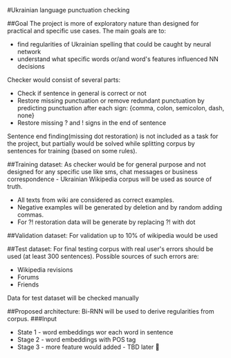 #Ukrainian language punctuation checking

##Goal
The project is more of exploratory nature than designed for practical and specific use cases.
The main goals are to:
+ find regularities of Ukrainian spelling that could be caught by neural network
+ understand what specific words or/and word's features influenced NN decisions
    
Checker would consist of several parts:
+ Check if sentence in general is correct or not
+ Restore missing punctuation or remove redundant punctuation by predicting punctuation after each sign:
    {comma, colon, semicolon, dash, none}
+ Restore missing ? and ! signs in the end of sentence

Sentence end finding(missing dot restoration) is not included as a task for the project, but partially would be solved while splitting corpus by sentences for training (based on some rules).

##Training dataset:
As checker would be for general purpose and not designed for any specific use like sms, chat messages or business correspondence - Ukrainian Wikipedia corpus will be used as source of truth.
+ All texts from wiki are considered as correct examples.
+ Negative examples will be generated by deletion and by random adding commas.
+ For ?! restoration data will be generate by replacing ?! with dot

##Validation dataset:
For validation up to 10% of wikipedia would be used

##Test dataset:
For final testing corpus with real user's errors should be used (at least 300 sentences).
Possible sources of such errors are:
+ Wikipedia revisions
+ Forums
+ Friends

Data for test dataset will be checked manually


##Proposed architecture:
Bi-RNN will be used to derive regularities from corpus.
###Input
+ State 1 - word embeddings wor each word in sentence
+ Stage 2 - word embeddings with POS tag
+ Stage 3 - more feature would added - TBD later 🤔
